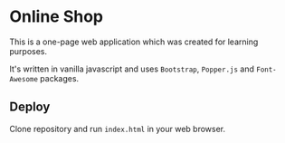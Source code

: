 # Online Shop

This is a one-page web application which was created for learning purposes.

It's written in vanilla javascript and uses `Bootstrap`, `Popper.js` and `Font-Awesome` packages.


## Deploy

Clone repository and run `index.html` in your web browser.
